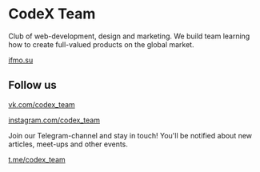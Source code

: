 # CodeX Team

Club of web-development, design and marketing. We build team learning how to create full-valued products on the global market.

[ifmo.su](https://ifmo.su)

## Follow us

[vk.com/codex_team](https://vk.com/codex_team)

[instagram.com/codex_team](https://instagram.com/codex_team)

Join our Telegram-channel and stay in touch! You'll be notified about new articles, meet-ups and other events.

[t.me/codex_team](https://t.me/codex_team)
